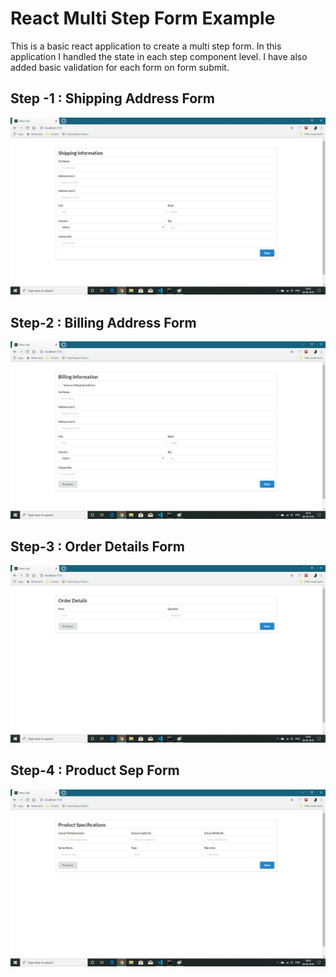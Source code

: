 # React Multi Step Form Example

This is a basic react application to create a multi step form. In this application I handled the state in each step component level. I have also added basic validation for each form on form submit.

## Step -1 : Shipping Address Form
![Multi Step form](https://raw.githubusercontent.com/pavelray/order-details-form/master/public/ShippingInfo.jpg)
## Step-2 : Billing Address Form
![Multi Step form](https://raw.githubusercontent.com/pavelray/order-details-form/master/public/BillingInfo.jpg)
## Step-3 : Order Details Form
![Multi Step form](https://raw.githubusercontent.com/pavelray/order-details-form/master/public/OrderDetails.jpg)
## Step-4 : Product Sep Form
![Multi Step form](https://raw.githubusercontent.com/pavelray/order-details-form/master/public/ProductSpec.jpg)

